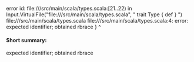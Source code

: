 error id: file://<WORKSPACE>/src/main/scala/types.scala:[21..22) in Input.VirtualFile("file://<WORKSPACE>/src/main/scala/types.scala", "
trait Type {
  def 
}
")
file://<WORKSPACE>/src/main/scala/types.scala
file://<WORKSPACE>/src/main/scala/types.scala:4: error: expected identifier; obtained rbrace
}
^
#### Short summary: 

expected identifier; obtained rbrace